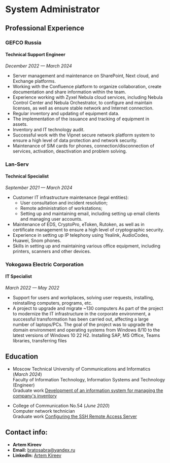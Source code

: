 # System Administrator

## Professional Experience

### **GEFCO Russia**
#### Technical Support Engineer
_December 2022 — March 2024_

- Server management and maintenance on SharePoint, Next cloud, and Exchange platforms.
- Working with the Confluence platform to organize collaboration, create documentation and share information within the team.
- Experience working with Zyxel Nebula cloud services, including Nebula Control Center and Nebula Orchestrator, to configure and maintain licenses, as well as ensure stable network and Internet connection.
- Regular inventory and updating of equipment data.
- The implementation of the issuance and tracking of equipment in assets.
- Inventory and IT technology audit.
- Successful work with the Vipnet secure network platform system to ensure a high level of data protection and network security.
- Maintenance of SIM cards for phones, connection/disconnection of services, activation, deactivation and problem solving.

### **Lan-Serv**
#### Technical Specialist
_September 2021 — March 2024_

- Customer IT infrastructure maintenance (legal entities):
  - User consultation and incident resolution;
  - Remote administration of workstations;
  - Setting up and maintaining email, including setting up email clients and managing user accounts.
- Maintenance of EDS, CryptoPro, eToken, Rutoken, as well as in certificate management to ensure a high level of cryptographic security.
- Experience in setting up IP telephony using Yealink, AudioCodes, Huawei, Snom phones.
- Skills in setting up and maintaining various office equipment, including printers, scanners and other devices.

### **Yokogawa Electric Corporation**
#### IT Specialist
_March 2022 — May 2022_

- Support for users and workplaces, solving user requests, installing, reinstalling computers, programs, etc.
- A project to upgrade and migrate ~130 computers As part of the project to modernize the IT infrastructure in the corporate environment, a successful transformation has been carried out, affecting a large number of laptops/PCs. The goal of the project was to upgrade the domain environment and operating systems from Windows 8/10 to the latest versions of Windows 10 22 H2. Installing SAP, MS Office, Teams libraries, transferring files

## **Education**

* Moscow Technical University of Communications and Informatics (_March 2024_) <br>
Faculty of Information Technology, Information Systems and Technology (Engineer) <br>
Graduate work [Development of an information system for managing the company's inventory](https://drive.google.com/file/d/1LiMY1dSLIjfOZFOnVuXlgwUMhKnQ6jiJ/view?usp=sharing)

* College of Communication No.54 (_June 2020_) <br>
Computer network technician <br>
Graduate work [Configuring the SSH Remote Access Server](https://drive.google.com/file/d/1ei6NY7jlID0EUPUrzBkZ37WFbVZLd72P/view?usp=sharing)

## **Contact info:**

* **Artem Kireev**
* **Email:** bratosabra@yandex.ru
* **LinkedIn:** [Artem Kireev](https://www.linkedin.com/in/bratosabra/)
